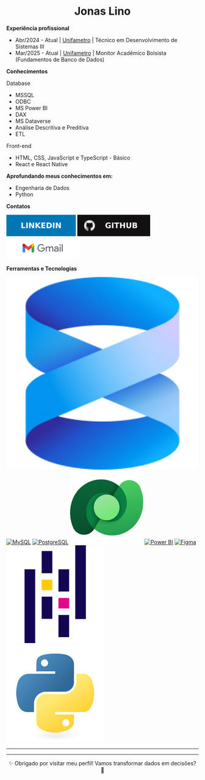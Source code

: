 <h1 align="center">Jonas Lino</h1>

**Experiência profissional**
- Abr/2024 - Atual | [Unifametro](https://unifametro.edu.br/) | Técnico em Desenvolvimento de Sistemas III
- Mar/2025 - Atual | [Unifametro](https://unifametro.edu.br/) | Monitor Acadêmico Bolsista (Fundamentos de Banco de Dados)

**Conhecimentos**

Database
- MSSQL
- ODBC
- MS Power BI
- DAX
- MS Dataverse
- Análise Descritiva e Preditiva
- ETL

Front-end
- HTML, CSS, JavaScript e TypeScript - Básico
- React e React Native


**Aprofundando meus conhecimentos em:**
- Engenharia de Dados
- Python


**Contatos**

[![LinkedIn](https://github.com/JonasLino/image/blob/1d424719d37044b3d0795e4e847249dceefcebbf/Linkedin.svg)](https://www.linkedin.com/in/jonaslino/)
[![GitHub](https://github.com/JonasLino/image/blob/1d424719d37044b3d0795e4e847249dceefcebbf/GitHub.svg)](https://github.com/JonasLino)
[![Gmail](https://github.com/JonasLino/image/blob/b31f328f21dd5970f0cbac87fbe1eb0921bd2a23/Gmail.svg)](mailto:jonasplino@gmail.com)


**Ferramentas e Tecnologias**

[![SQL Server](https://github.com/JonasLino/image/blob/e8512da625587ebee69456615764b263eedc0b43/ssms.svg)](https://www.microsoft.com/en-us/sql-server)
[![MySQL](https://www.vectorlogo.zone/logos/mysql/mysql-icon.svg)](https://www.mysql.com/)
[![PostgreSQL](https://www.vectorlogo.zone/logos/postgresql/postgresql-icon.svg)](https://www.postgresql.org)
[![Dataverse](https://raw.githubusercontent.com/JonasLino/image/0065a4f28a0fe55a1af12e10c5d812a9037e3508/dataverse.svg)](https://learn.microsoft.com/pt-br/power-apps/maker/data-platform/data-platform-intro)
[![Power BI](https://upload.wikimedia.org/wikipedia/commons/c/cf/New_Power_BI_Logo.svg)](https://powerbi.microsoft.com/)
[![Figma](https://www.vectorlogo.zone/logos/figma/figma-icon.svg)](https://www.figma.com/)
[![Pandas](https://raw.githubusercontent.com/devicons/devicon/2ae2a900d2f041da66e950e4d48052658d850630/icons/pandas/pandas-original.svg)](https://pandas.pydata.org/)
[![Python](https://raw.githubusercontent.com/devicons/devicon/master/icons/python/python-original.svg)](https://www.python.org/)




---



---

<p align="center">✨ Obrigado por visitar meu perfil! Vamos transformar dados em decisões? 🚀</p>
